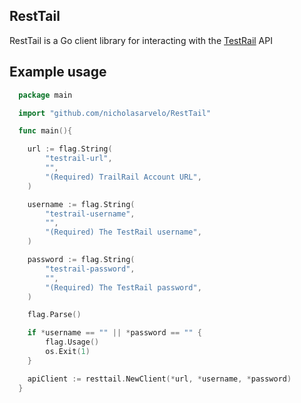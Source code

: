 RestTail
--------

RestTail is a Go client library for interacting with the [TestRail](http://www.gurock.com/testrail/) API


Example usage
-------------

```go
  package main

  import "github.com/nicholasarvelo/RestTail"

  func main(){

    url := flag.String(
		"testrail-url",
		"",
		"(Required) TrailRail Account URL",
	)

	username := flag.String(
		"testrail-username",
		"",
		"(Required) The TestRail username",
	)

	password := flag.String(
		"testrail-password",
		"",
		"(Required) The TestRail password",
	)

	flag.Parse()

	if *username == "" || *password == "" {
		flag.Usage()
		os.Exit(1)
	}

	apiClient := resttail.NewClient(*url, *username, *password)
  }
```